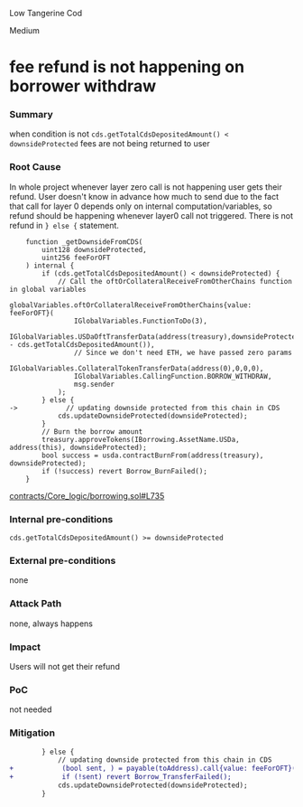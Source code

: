 Low Tangerine Cod

Medium

# fee refund is not happening on borrower withdraw

### Summary

when condition is not `cds.getTotalCdsDepositedAmount() < downsideProtected` fees are not being returned to user

### Root Cause

In whole project whenever layer zero call is not happening user gets their refund. User doesn't know in advance how much to send due to the fact that call for layer 0 depends only on internal computation/variables, so refund should be happening whenever layer0 call not triggered.
There is not refund in `} else {` statement.
```solidity
    function _getDownsideFromCDS(
        uint128 downsideProtected,
        uint256 feeForOFT
    ) internal {
        if (cds.getTotalCdsDepositedAmount() < downsideProtected) {
            // Call the oftOrCollateralReceiveFromOtherChains function in global variables
            globalVariables.oftOrCollateralReceiveFromOtherChains{value: feeForOFT}(
                IGlobalVariables.FunctionToDo(3),
                IGlobalVariables.USDaOftTransferData(address(treasury),downsideProtected - cds.getTotalCdsDepositedAmount()),
                // Since we don't need ETH, we have passed zero params
                IGlobalVariables.CollateralTokenTransferData(address(0),0,0,0),
                IGlobalVariables.CallingFunction.BORROW_WITHDRAW,
                msg.sender
            );
        } else {
->            // updating downside protected from this chain in CDS
            cds.updateDownsideProtected(downsideProtected);
        }
        // Burn the borrow amount
        treasury.approveTokens(IBorrowing.AssetName.USDa, address(this), downsideProtected);
        bool success = usda.contractBurnFrom(address(treasury), downsideProtected);
        if (!success) revert Borrow_BurnFailed();
    }

``` 
[contracts/Core_logic/borrowing.sol#L735](https://github.com/sherlock-audit/2024-11-autonomint/blob/main/Blockchain/Blockchian/contracts/Core_logic/borrowing.sol#L735)
### Internal pre-conditions

`cds.getTotalCdsDepositedAmount() >= downsideProtected`

### External pre-conditions

none

### Attack Path

none, always happens

### Impact

Users will not get their refund

### PoC

not needed

### Mitigation

```diff
        } else {
            // updating downside protected from this chain in CDS
+            (bool sent, ) = payable(toAddress).call{value: feeForOFT}("");
+            if (!sent) revert Borrow_TransferFailed();
            cds.updateDownsideProtected(downsideProtected);
        }

```
